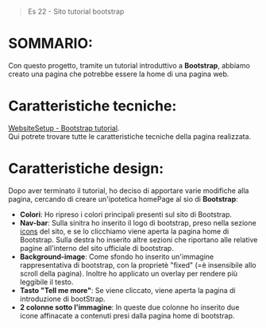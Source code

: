 > Es 22 - Sito tutorial bootstrap

# SOMMARIO:
Con questo progetto, tramite un tutorial introduttivo a **Bootstrap**, abbiamo creato una pagina che potrebbe essere la home di una pagina web.

# Caratteristiche tecniche:
[WebsiteSetup - Bootstrap tutorial](https://websitesetup.org/bootstrap-tutorial-for-beginners/).                                       
Qui potrete trovare tutte le caratteristiche tecniche della pagina realizzata.

# Caratteristiche design:
Dopo aver terminato il tutorial, ho deciso di apportare varie modifiche alla pagina, cercando di creare un'ipotetica homePage al sio di **Bootstrap**:
- **Colori**: Ho ripreso i colori principali presenti sul sito di Bootstrap.
- **Nav-bar**: Sulla sinitra ho inserito il logo di bootstrap, preso nella sezione [icons](https://icons.getbootstrap.com/) del sito, e se lo clicchiamo viene aperta la pagina home di Bootstrap. Sulla destra ho inserito altre sezioni che riportano alle relative pagine all'interno del sito ufficiale di bootstrap.
- **Background-image**: Come sfondo ho inserito un'immagine rappresentativa di bootstrap, con la proprietè "fixed" (=è insensibile allo scroll della pagina). Inoltre ho applicato un overlay per rendere più leggibile il testo.
- **Tasto "Tell me more"**: Se viene cliccato, viene aperta la pagina di introduzione di bootStrap.
- **2 colonne sotto l'immagine**: In queste due colonne ho inserito due icone affinacate a contenuti presi dalla pagina home di bootstrap.
